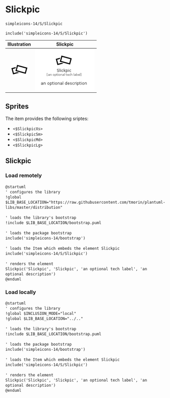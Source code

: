 # Slickpic


```text
simpleicons-14/S/Slickpic
```

```text
include('simpleicons-14/S/Slickpic')
```



| Illustration | Slickpic |
| :---: | :---: |
| ![illustration for Illustration](../../simpleicons-14/S/Slickpic.png) | ![illustration for Slickpic](../../simpleicons-14/S/Slickpic.Local.png) |



## Sprites
The item provides the following sriptes:

- `<$SlickpicXs>`
- `<$SlickpicSm>`
- `<$SlickpicMd>`
- `<$SlickpicLg>`





## Slickpic

### Load remotely
```plantuml
@startuml
' configures the library
!global $LIB_BASE_LOCATION="https://raw.githubusercontent.com/tmorin/plantuml-libs/master/distribution"

' loads the library's bootstrap
!include $LIB_BASE_LOCATION/bootstrap.puml

' loads the package bootstrap
include('simpleicons-14/bootstrap')

' loads the Item which embeds the element Slickpic
include('simpleicons-14/S/Slickpic')

' renders the element
Slickpic('Slickpic', 'Slickpic', 'an optional tech label', 'an optional description')
@enduml
```

### Load locally
```plantuml
@startuml
' configures the library
!global $INCLUSION_MODE="local"
!global $LIB_BASE_LOCATION="../.."

' loads the library's bootstrap
!include $LIB_BASE_LOCATION/bootstrap.puml

' loads the package bootstrap
include('simpleicons-14/bootstrap')

' loads the Item which embeds the element Slickpic
include('simpleicons-14/S/Slickpic')

' renders the element
Slickpic('Slickpic', 'Slickpic', 'an optional tech label', 'an optional description')
@enduml
```

